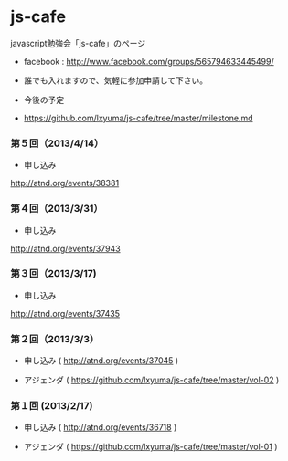 js-cafe
=======

javascript勉強会「js-cafe」のページ

- facebook : http://www.facebook.com/groups/565794633445499/
 - 誰でも入れますので、気軽に参加申請して下さい。

- 今後の予定
 - https://github.com/lxyuma/js-cafe/tree/master/milestone.md


### 第５回（2013/4/14）

- 申し込み

http://atnd.org/events/38381

### 第４回（2013/3/31）

- 申し込み

http://atnd.org/events/37943

### 第３回（2013/3/17)

- 申し込み

http://atnd.org/events/37435

### 第２回（2013/3/3）

- 申し込み ( http://atnd.org/events/37045 )

- アジェンダ ( https://github.com/lxyuma/js-cafe/tree/master/vol-02 )

### 第１回 (2013/2/17)

- 申し込み ( http://atnd.org/events/36718 )

- アジェンダ ( https://github.com/lxyuma/js-cafe/tree/master/vol-01 )


